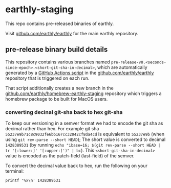 # earthly-staging
This repo contains pre-released binaries of earthly.

Visit [github.com/earthly/earthly](https://github.com/earthly/earthly) for the main earthly repository.

## pre-release binary build details

This repository contains various branches named `pre-release-v0.<seconds-since-epoch>.<short-git-sha-in-decimal>`, which are automatically
generated by a [GitHub Actions script](https://github.com/earthly/earthly/blob/main/.github/workflows/ci-staging-deploy.yml) in the 
[github.com/earthly/earthly](https://github.com/earthly/earthly) repository that is triggered on each run.

That script additionally creates a new branch in the [github.com/earthly/homebrew-earthly-staging](https://github.com/earthly/homebrew-earthly-staging) repository
which triggers a homebrew package to be built for MacOS users.

### converting decinal git-sha back to hex git-sha

To keep our versioning in a semver format we had to encode the git sha as decimal rather than hex.
For example git sha `55237e9b71c8c9032fe6bb167cc32042cf8da4cd` is equivalent to `55237e9b` (when using `git rev-parse --short HEAD`);
The short value is converted to decimal `1428389531` (by running `echo "ibase=16; $(git rev-parse --short HEAD | tr '[:lower:]' '[:upper:]')" | bc`).
This `<short-git-sha-in-decimal>` value is encoded as the patch-field (last-field) of the semver.

To convert the decimal value back to hex, run the following on your terminal:

    printf '%x\n' 1428389531
